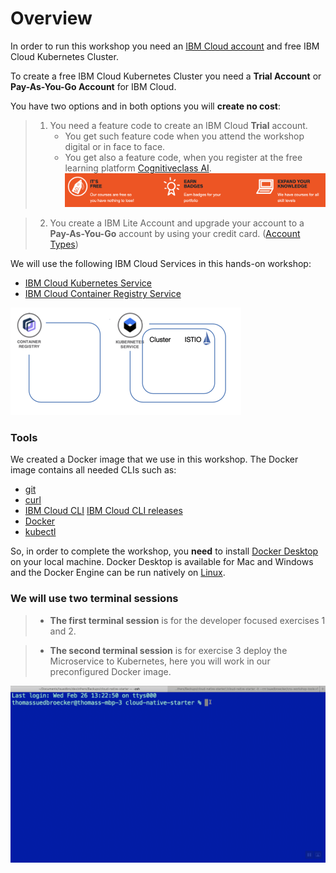 # Overview

In order to run this workshop you need an [IBM Cloud account](https://cloud.ibm.com/registration) and free IBM Cloud Kubernetes Cluster.

To create a free IBM Cloud Kubernetes Cluster you need a **Trial Account** or **Pay-As-You-Go Account** for IBM Cloud.

You have two options and in both options you will **create no cost**:

> 1. You need a feature code to create an IBM Cloud **Trial** account. 
>    * You get such feature code when you attend the workshop digital or in face to face.
>    * You get also a feature code, when you register at the free learning platform [Cognitiveclass AI](https://cognitiveclass.ai/).
> ![](../../images/cognitiveclass-ai-info.png)

> 2. You create a IBM Lite Account and upgrade your account to a **Pay-As-You-Go** account by using your credit card. ([Account Types](https://cloud.ibm.com/docs/account?topic=account-accounts))

We will use the following IBM Cloud Services in this hands-on workshop:

* [IBM Cloud Kubernetes Service](https://cloud.ibm.com/docs/containers?topic=containers-getting-started#getting-started)
* [IBM Cloud Container Registry Service](https://cloud.ibm.com/docs/services/Registry?topic=registry-getting-started#getting-started)

![](../../images/cns-basic-setup-01.png)

### Tools

We created a Docker image that we use in this workshop.
The Docker image contains all needed CLIs such as:

- [git](https://git-scm.com/book/en/v2/Getting-Started-Installing-Git) 
- [curl](https://curl.haxx.se/download.html)
- [IBM Cloud CLI](https://cloud.ibm.com/docs/home/tools)
  [IBM Cloud CLI releases](https://github.com/IBM-Cloud/ibm-cloud-cli-release/releases)
- [Docker](https://docs.docker.com/v17.12/install/)
- [kubectl](https://kubernetes.io/docs/tasks/tools/install-kubectl/)

So, in order to complete the workshop, you **need** to install [Docker Desktop](https://docs.docker.com/install/) on your local machine. Docker Desktop is available for Mac and Windows and the Docker Engine can be run natively on [Linux](https://docs.docker.com/install/linux).

### We will use two terminal sessions

> * **The first terminal session** is for the developer focused exercises 1 and 2.

> * **The second terminal session** is for exercise 3 deploy the Microservice to Kubernetes, here you will work in our preconfigured Docker image.

![](../../images/cns-terminals.gif)


